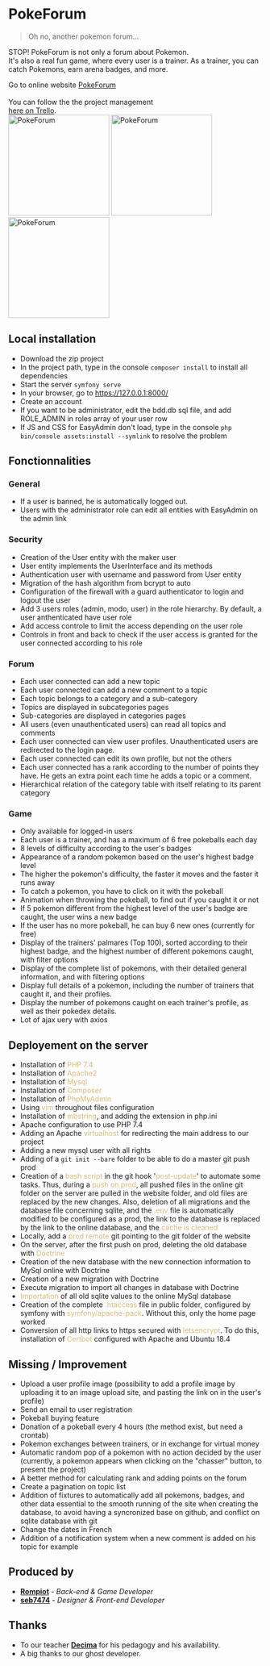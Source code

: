 # PokeForum

> Oh no, another pokemon forum... 

STOP! PokeForum is not only a forum about Pokemon. <br/>
It's also a real fun game, where every user is a trainer. As a trainer, you can catch Pokemons, earn arena badges, and more.

Go to online website [PokeForum](https://pokeforum.h91.co/)  <br/>  
You can follow the the project management  
[here on Trello](https://trello.com/b/mxdZndki/symfony-pokeforum).  
<img src="https://pokeforum.h91.co/images/pokemons/150.png" alt="PokeForum" width="200"/>
<img src="https://pokeforum.h91.co/images/pokemon_items/pokeball.png" alt="PokeForum" width="200"/>
<img src="https://pokeforum.h91.co/images/pokemons/149.png" alt="PokeForum" width="200"/>
## Local installation

- Download the zip project
- In the project path, type in the console `composer install` to install all dependencies
- Start the server `symfony serve`
- In your browser, go to https://127.0.0.1:8000/
- Create an account
- If you want to be administrator, edit the bdd.db sql file, and add ROLE_ADMIN in roles array of your user row
- If JS and CSS for EasyAdmin don't load, type in the console `php bin/console assets:install --symlink` to resolve the problem

## Fonctionnalities

### General
- If a user is banned, he is automatically logged out.
- Users with the administrator role can edit all entities with EasyAdmin on the admin link

### Security
- Creation of the User entity with the maker user
- User entity implements the UserInterface and its methods
- Authentication user with username and password from User entity
- Migration of the hash algorithm from bcrypt to auto
- Configuration of the firewall with a guard authenticator to login and logout the user
- Add 3 users roles (admin, modo, user) in the role hierarchy. By default, a user anthenticated have user role
- Add access controle to limit the access depending on the user role
- Controls in front and back to check if the user access is granted for the user connected according to his role

### Forum
- Each user connected can add a new topic
- Each user connected can add a new comment to a topic
- Each topic belongs to a category and a sub-category 
- Topics are displayed in subcategories pages
- Sub-categories are displayed in categories pages
- All users (even unauthenticated users) can read all topics and comments
- Each user connected can view user profiles. Unauthenticated users are redirected to the login page.
- Each user connected can edit its own profile, but not the others
- Each user connected has a rank according to the number of points they have. He gets an extra point each time he adds a topic or a comment.
- Hierarchical relation of the category table with itself relating to its parent category

### Game
- Only available for logged-in users
- Each user is a trainer, and has a maximum of 6 free pokeballs each day
- 8 levels of difficulty according to the user's badges
- Appearance of a random pokemon based on the user's highest badge level
- The higher the pokemon's difficulty, the faster it moves and the faster it runs away
- To catch a pokemon, you have to click on it with the pokeball
- Animation when throwing the pokeball, to find out if you caught it or not
- If 5 pokemon different from the highest level of the user's badge are caught, the user wins a new badge
- If the user has no more pokeball, he can buy 6 new ones (currently for free)
- Display of the trainers' palmares (Top 100), sorted according to their highest badge, and the highest number of different pokemons caught, with filter options
- Display of the complete list of pokemons, with their detailed general information, and with filtering options
- Display full details of a pokemon, including the number of trainers that caught it, and their profiles.
- Display the number of pokemons caught on each trainer's profile, as well as their pokedex details.
- Lot of ajax uery with axios

## Deployement on the server
- Installation of <span style="color:#D7BA7D;">PHP 7.4</span>
- Installation of <span style="color:#D7BA7D;">Apache2</span>
- Installation of <span style="color:#D7BA7D;">Mysql</span>
- Installation of <span style="color:#D7BA7D;">Composer</span>
- Installation of <span style="color:#D7BA7D;">PhpMyAdmin</span>
- Using <span style="color:#D7BA7D;">vim</span> throughout files configuration
- Installation of <span style="color:#D7BA7D;">mbstring</span>, and adding the extension in php.ini
- Apache configuration to use PHP 7.4
- Adding an Apache <span style="color:#D7BA7D;">virtualhost</span> for redirecting the main address to our project
- Adding a new mysql user with all rights
- Adding of a `git init --bare` folder to be able to do a master git push prod
- Creation of a <span style="color:#D7BA7D;">bash script</span> in the git hook '<span style="color:#D7BA7D;">post-update</span>' to automate some tasks. Thus, during a <span style="color:#D7BA7D;">push on prod</span>, all pushed files in the online git folder on the server are pulled in the website folder, and old files are replaced by the new changes. Also, deletion of all migrations and the database file concerning sqlite, and the <span style="color:#D7BA7D;">.env</span> file is automatically modified to be configured as a prod, the link to the database is replaced by the link to the online database, and the <span style="color:#D7BA7D;">cache is cleaned</span>
- Locally, add a <span style="color:#D7BA7D;">prod remote</span> git pointing to the git folder of the website
- On the server, after the first push on prod, deleting the old database with <span style="color:#D7BA7D;">Doctrine</span>
- Creation of the new database with the new connection information to MySql online with Doctrine
- Creation of a new migration with Doctrine 
- Execute migration to import all changes in database with Doctrine
- <span style="color:#D7BA7D;">Importation</span> of all old sqlite values to the online MySql database 
- Creation of the complete <span style="color:#D7BA7D;">.htaccess</span> file in public folder, configured by symfony with <span style="color:#D7BA7D;">symfony/apache-pack</span>. Without this, only the home page worked
- Conversion of all http links to https secured with <span style="color:#D7BA7D;">letsencrypt</span>. To do this, installation of <span style="color:#D7BA7D;">Certbot</span> configured with Apache and Ubuntu 18.4

## Missing / Improvement
- Upload a user profile image (possibility to add a profile image by uploading it to an image upload site, and pasting the link on in the user's profile)
- Send an email to user registration
- Pokeball buying feature
- Donation of a pokeball every 4 hours (the method exist, but need a crontab)
- Pokemon exchanges between trainers, or in exchange for virtual money
- Automatic random pop of a pokemon with no action decided by the user (currently, a pokemon appears when clicking on the "chasser" button, to present the project)
- A better method for calculating rank and adding points on the forum
- Create a pagination on topic list
- Addition of fixtures to automatically add all pokemons, badges, and other data essential to the smooth running of the site when creating the database, to avoid having a syncronized base on github, and conflict on sqlite database with git
- Change the dates in French
- Addition of a notification system when a new comment is added on his topic for example

## Produced by

- **[Rompiot](https://github.com/RomPiot/)** - *Back-end & Game Developer*
- **[seb7474](https://github.com/seb7474)** - *Designer & Front-end Developer* 

## Thanks

- To our teacher **[Decima](https://github.com/decima)** for his pedagogy and his availability.
- A big thanks to our ghost developer.